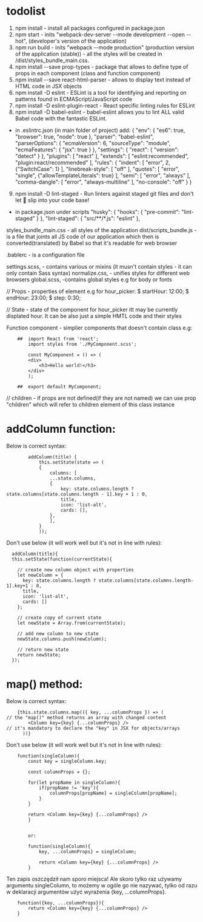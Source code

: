 # todolist

1. npm install - install all packages configured in package.json
2. npm start - inits "webpack-dev-server --mode development --open --hot", (developer's version of the application)
3. npm run build - inits "webpack --mode production" (production version of the application (stable)) - all the styles will be created in /dist/styles_bundle_main.css.
4. npm install --save prop-types - package that allows to define type of props in each component (class and function component)
5. npm install --save react-html-parser - allows to display text instead of HTML code in JSX objects
6. npm install -D eslint - ESLint is a tool for identifying and reporting on patterns found in ECMAScript/JavaScript code
7. npm install -D eslint-plugin-react - React specific linting rules for ESLint
8. npm install -D babel-eslint - babel-eslint allows you to lint ALL valid Babel code with the fantastic ESLint.
+ in .eslintrc.json (in main folder of project) add:
        {
        "env": {
            "es6": true,
            "browser": true,
            "node": true
        },
        "parser": "babel-eslint",
        "parserOptions": {
            "ecmaVersion": 6,
            "sourceType": "module",
            "ecmaFeatures": {
                "jsx": true
            }
        },
        "settings": {
            "react": {
            "version": "detect"
            }
        },
        "plugins": [
            "react"
        ],
        "extends": [
            "eslint:recommended",
            "plugin:react/recommended"
        ],
        "rules": {
            "indent": [
            "error",
            2,
            {"SwitchCase": 1}
            ],
            "linebreak-style": [
            "off"
            ],
            "quotes": [
            "error",
            "single",
            {"allowTemplateLiterals": true}
            ],
            "semi": [
            "error",
            "always"
            ],
            "comma-dangle": [
            "error",
            "always-multiline"
            ],
            "no-console": "off"
        }
        }
9. npm install -D lint-staged - Run linters against staged git files and don't let 💩 slip into your code base!
+ in package.json under scripts
        "husky": {
        "hooks": {
            "pre-commit": "lint-staged"
        }
        },
        "lint-staged": {
        "src/**/*.js": "eslint"
        },

styles_bundle_main.css - all styles of the application
dist/scripts_bundle.js - is a file that joints all JS code of our application which then is converted(translated) by Babel so that it's readable for web browser

.bablerc - is a configuration file

settings.scss, - contains various or mixins (it musn't contain styles - it can only contain Sass syntax)
normalize.css, - unifies styles for different web browsers
global.scss, -contains global styles e.g for body or fonts

// Props - properties of element e.g for hour_picker:
    $ startHour: 12:00;
    $ endHour: 23:00;
    $ step: 0:30;

// State - state of the component for hour_picker itt may be currently displated hour.
It can be also just a simple HMTL code and their styles

Function component - simplier components that doesn't contain class e.g:

        ##  import React from 'react';
            import styles from './MyComponent.scss';

            const MyComponent = () => (
            <div>
                <h3>Hello world!</h3>
            </div>
            );

        ##  export default MyComponent;


// children - if props are not defined(if they are not named) we can use prop "children" which will refer to children element of this class instance

# addColumn function:

Below is correct syntax:

            addColumn(title) {
                this.setState(state => (
                {
                    columns: [
                    ...state.columns,
                    {
                        key: state.columns.length ? state.columns[state.columns.length - 1].key + 1 : 0,
                        title,
                        icon: 'list-alt',
                        cards: [],
                    },
                    ],
                }
                ));


  Don't use below (it will work well but it's not in line with rules):

      addColumn(title){
      this.setState(function(currentState){

        // create new column object with properties
        let newColumn = {
          key: state.columns.length ? state.columns[state.columns.length-1].key+1 : 0,
          title,
          icon: 'list-alt',
          cards: []
        };

        // create copy of current state
        let newState = Array.from(currentState);

        // add new column to new state
        newState.columns.push(newColumn);

        // return new state
        return newState;
      });

# map() method:

Below is correct syntax:

        {this.state.columns.map(({ key, ...columnProps }) => (                  // the "map()" method returns an array with changed content
            <Column key={key} {...columnProps} />                                 // it's mandatory to declare the "key" in JSX for objects/arrays
          ))}

Don't use below (it will work well but it's not in line with rules):

        function(singleColumn){
            const key = singleColumn.key;

            const columnProps = {};

            for(let propName in singleColumn){
                if(propName != 'key'){
                    columnProps[propName] = singleColumn[propName];
                }
            }

            return <Column key={key} {...columnProps} />
            }


            or:

            function(singleColumn){
                key, ...columnProps} = singleColumn;

                return <Column key={key} {...columnProps} />
            }

Ten zapis oszczędził nam sporo miejsca! Ale skoro tylko raz używamy argumentu singleColumn, to możemy w ogóle go nie nazywać, tylko od razu w deklaracji argumentów użyć wyrażenia {key, ...columnProps}.

        function({key, ...columnProps}){
            return <Column key={key} {...columnProps} />
        }